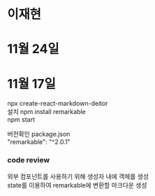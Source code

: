 # 이재현

# 11월 24일

# 11월 17일
npx create-react-markdown-deitor<br>
설치 npm install remarkable<br>
npm start<br>

버전확인 package.json
<br>
"remarkable": "^2.0.1"

### code review
외부 컴포넌트를 사용하기 위해 생성자 내에 객체를 생성
<br>
state를 이용하여 remarkable에 변환할 마크다운 생성
<br>
